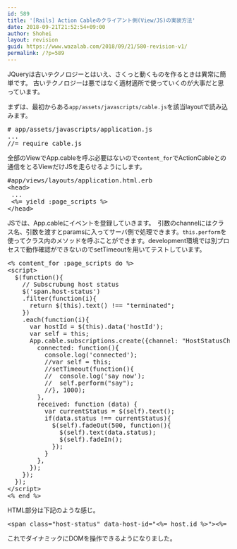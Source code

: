```yaml
---
id: 589
title: '[Rails] Action Cableのクライアント側(View/JS)の実装方法'
date: 2018-09-21T21:52:54+09:00
author: Shohei
layout: revision
guid: https://www.wazalab.com/2018/09/21/580-revision-v1/
permalink: /?p=589
---
```

JQueryは古いテクノロジーとはいえ、さくっと動くものを作るときは異常に簡単です。
古いテクノロジーは悪ではなく適材適所で使っていくのが大事だと思っています。

まずは、最初からある`app/assets/javascripts/cable.js`を該当layoutで読み込みます。
 
<pre class="lang:js decode:true " ># app/assets/javascripts/application.js
...
//= require cable.js</pre> 

全部のViewでApp.cableを呼ぶ必要はないので`content_for`でActionCableとの通信をとるViewだけJSを走らせるようにします。

<pre class="lang:default decode:true " >
#app/views/layouts/application.html.erb
&lt;head&gt;
 ...
 &lt;%= yield :page_scripts %&gt;
&lt;/head&gt;</pre> 

JSでは、App.cableにイベントを登録していきます。　引数のchannelにはクラス名、引数を渡すとparamsに入ってサーバ側で処理できます。`this.perform`を使ってクラス内のメソッドを呼ぶことができます。development環境では別プロセスで動作確認ができないのでsetTimeoutを用いてテストしています。

<pre class="lang:default decode:true " >&lt;% content_for :page_scripts do %&gt;
&lt;script&gt;
  $(function(){    
    // Subscrubung host status 
    $('span.host-status')
    .filter(function(i){
      return $(this).text() !== "terminated";
    })
    .each(function(i){
      var hostId = $(this).data('hostId');
      var self = this;
      App.cable.subscriptions.create({channel: "HostStatusChannel", host_id: hostId}, {
        connected: function(){                                                          
          console.log('connected');
          //var self = this;                                                            
          //setTimeout(function(){                                                      
          //  console.log('say now');                                                   
          //  self.perform("say");                                                      
          //}, 1000);                                                                   
        },                                                                            
        received: function (data) {                                                   
          var currentStatus = $(self).text();
          if(data.status !== currentStatus){
            $(self).fadeOut(500, function(){
              $(self).text(data.status);
              $(self).fadeIn();
            });
          }
        },                                                                            
      });                                                                             
    });
  }); 
&lt;/script&gt;
&lt;% end %&gt;</pre> 

HTML部分は下記のような感じ。

<pre class="lang:default decode:true " >&lt;span class="host-status" data-host-id="&lt;%= host.id %&gt;"&gt;&lt;%= host.status %&gt;&lt;/span&gt;</pre> 

これでダイナミックにDOMを操作できるようになりました。
